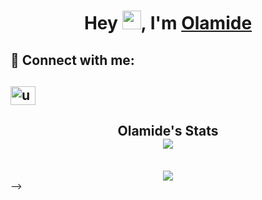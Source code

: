 <!--
**certified-draco/certified-draco** is a ✨ _special_ ✨ repository because its `README.md` (this file) appears on your GitHub profile.

Here are some ideas to get you started:

- 🔭 I’m currently working on ...
- 🌱 I’m currently learning ...
- 👯 I’m looking to collaborate on ...
- 🤔 I’m looking for help with ...
- 💬 Ask me about ...
- 📫 How to reach me: ...
- 😄 Pronouns: ...
- ⚡ Fun fact: ...
-->
<h1 align="center"> Hey <img width="30px" src="https://github.com/certified-draco/certified-draco/blob/main/hi.gif">, I'm <a href="https://www.linkedin.com/in/olamide-fasogbon/">Olamide</a></h1>

## 🤝 Connect with me:
<a href="https://linkedin.com/in/olamide-fasogbon" target="blank"><img align="center" src="https://raw.githubusercontent.com/rahuldkjain/github-profile-readme-generator/master/src/images/icons/Social/linked-in-alt.svg" alt="username" height="30" width="40" /></a>
---
<h2 align="center"> Olamide's Stats
   <a href="https://www.linkedin.com/in/olamide-fasogbon/">
     <br><img src="https://github.com/certified-draco/certified-draco/blob/main/github-metrics.svg"><br> 
  </a>
</h2>

<div align="center">
  <br><img src="https://github-readme-stats.vercel.app/api?username=certified-draco"><br> 
</div>
-->
